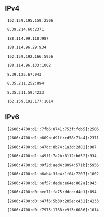 ## IPv4
```
 162.159.195.159:2506
```
```
 8.39.214.60:2371
```
```
 188.114.99.118:987
```
```
 188.114.96.29:934
```
```
 162.159.192.166:5956
```
```
 188.114.96.133:1002
```
```
 8.39.125.67:943
```
```
 8.35.211.252:894
```
```
 8.35.211.59:4233
```
```
 162.159.192.177:1014
```

## IPv6
```
 [2606:4700:d1::7fb6:0741:753f:fcb5]:2506
```
```
 [2606:4700:d1::609b:d91f:cd58:71a4]:2371
```
```
 [2606:4700:d1::47dc:8b74:1a3d:2d82]:987
```
```
 [2606:4700:d1::49f1:7a2b:8112:bd52]:934
```
```
 [2606:4700:d1::0f2d:aed4:8094:571b]:5956
```
```
 [2606:4700:d1::6ab4:3fe4:1f04:7207]:1002
```
```
 [2606:4700:d1::ef57:dede:e64e:862a]:943
```
```
 [2606:4700:d0::ee71:fa75:ddcc:d4e1]:894
```
```
 [2606:4700:d0::47f6:5b30:285e:c432]:4233
```
```
 [2606:4700:d0::7975:1768:e9f3:6086]:1014
```
